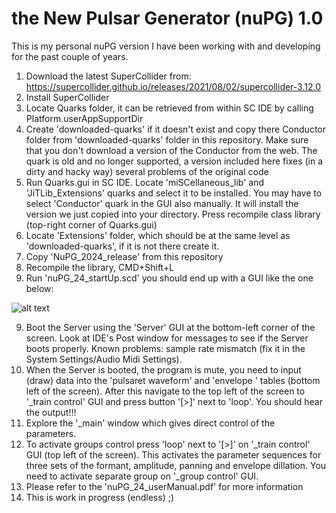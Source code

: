 # the New Pulsar Generator (nuPG) 1.0 

This is my personal nuPG version I have been working with and developing for the past couple of years.

1. Download the latest SuperCollider from: https://supercollider.github.io/releases/2021/08/02/supercollider-3.12.0
2. Install SuperCollider
3. Locate Quarks folder, it can be retrieved from within SC IDE by calling Platform.userAppSupportDir
4. Create 'downloaded-quarks' if it doesn't exist and copy there Conductor folder from 'downloaded-quarks' folder in this repository. Make sure that you don't download a version of the Conductor from the web. The quark is old and no longer supported, a version included here fixes (in a dirty and hacky way) several problems of the original code
4. Run Quarks.gui in SC IDE. Locate 'miSCellaneous_lib' and 'JiTLib_Extensions' quarks and select it to be installed. You may have to select 'Conductor' quark in the GUI also manually. It will install the version we just copied into your directory. Press recompile class library (top-right corner of Quarks.gui)
5. Locate 'Extensions' folder, which should be at the same level as 'downloaded-quarks', if it is not there create it.
6. Copy 'NuPG_2024_release' from this repository
7. Recompile the library, CMD+Shift+L
8. Run 'nuPG_24_startUp.scd' you should end up with a GUI like the one below:

![alt text](https://github.com/marcinpiet/nuPG_1.0/blob/main/nuPG_2024_ScreenShot.png?raw=true)

9. Boot the Server using the 'Server' GUI at the bottom-left corner of the screen. Look at IDE's Post window for messages to see if the Server boots properly. Known problems: sample rate mismatch (fix it in the System Settings/Audio Midi Settings).
10. When the Server is booted, the program is mute, you need to input (draw) data into the 'pulsaret waveform' and 'envelope ' tables (bottom left of the screen). After this navigate to the top left of the screen to '_train control' GUI and press button '[>]' next to 'loop'. You should hear the output!!! 
11. Explore the '_main' window which gives direct control of the parameters. 
12. To activate groups control press 'loop' next to '[>]' on '_train control' GUI (top left of the screen). This activates the parameter sequences for three sets of the formant, amplitude, panning and envelope dillation. You need to activate separate group on '_group control' GUI. 
13. Please refer to the 'nuPG_24_userManual.pdf' for more information  
14. This is work in progress (endless) ;)          
 



